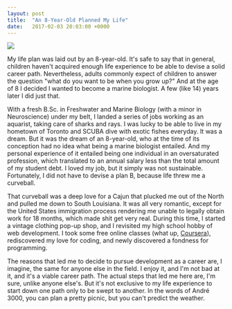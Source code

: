 ```yaml
---
layout: post
title:  "An 8-Year-Old Planned My Life"
date:   2017-02-03 20:03:00 +0000
---
```



![](https://pbs.twimg.com/media/C3xArioVUAAqbRE.jpg)

My life plan was laid out by an 8-year-old. It's safe to say that in general, children haven't acquired enough life experience to be able to devise a solid career path. Nevertheless, adults commonly expect of children to answer the question "what do you want to be when you grow up?" And at the age of 8 I decided I wanted to become a marine biologist. A few (like 14) years later I did just that. 

With a fresh B.Sc. in Freshwater and Marine Biology (with a minor in Neuroscience) under my belt, I landed a series of jobs working as an aquarist, taking care of sharks and rays. I was lucky to be able to live in my hometown of Toronto and SCUBA dive with exotic fishes everyday. It was a dream. But it was the dream of an 8-year-old, who at the time of its conception had no idea what being a marine biologist entailed. And my personal experience of it entailed being one individual in an oversaturated profession, which translated to an annual salary less than the total amount of my student debt. I loved my job, but it simply was not sustainable. Fortunately, I did not have to devise a plan B, because life threw me a curveball.

That curveball was a deep love for a Cajun that plucked me out of the North and pulled me down to South Louisiana. It was all very romantic, except for the United States immigration process rendering me unable to legally obtain work for 18 months, which made shit get very real. During this time, I started a vintage clothing pop-up shop, and I revisited my high school hobby of web development. I took some free online classes (what up, [Coursera](https://www.coursera.org/)), rediscovered my love for coding, and newly discovered a fondness for programming. 

The reasons that led me to decide to pursue development as a career are, I imagine, the same for anyone else in the field. I enjoy it, and I'm not bad at it, and it's a viable career path. The actual steps that led me here are, I'm sure, unlike anyone else's. But it's not exclusive to my life experience to start down one path only to be swept to another. In the words of André 3000, you can plan a pretty picnic, but you can't predict the weather. 



